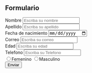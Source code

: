 <!DOCTYPE html>
<html>
    <head>
        <title>Formulario</title>
    </head>
    <body>
        <main>
            <section id="formulario">
                <h1>Formulario </h1>
                <form>
                    <div>
                        <label for="nombre"> Nombre</label>
                        <input type="text" id="nombre" class="" name="nombre" placeholder="Escriba su nombre">
                    </div>
                    <div>
                        <label for="apellido"> Apellido</label>
                        <input type="text" id="apellido" class="" name="apellido" placeholder="Escriba su apellido">
                    </div>
                    <div>
                        <label for="Fecha_nacimiento"> Fecha de nacimiento</label>
                        <input type="date" id="fecha_nacimiento" class="" name="fecha_nacimiento" placeholder="Escriba su fecha de nacimiento">
                    </div>
                    <div>
                        <label for="correo"> Correo</label>
                        <input type="email" id="correo" class="" name="correo" placeholder="Escriba su correo">
                    </div>
                    <div>
                        <label for="edad"> Edad</label>
                        <input type="number" id="edad" class="" name="edad" placeholder="Escriba su edad">
                    </div>
                    <div>
                        <label for="telefono"> Telefono</label>
                        <input type="tel" id="telefono" class="" name="telefono" placeholder="Escriba su Telefono">
                    </div>
                    <div>
                        <input type="radio"><label>Femenino</label>
                        <input type="radio"><label>Masculino</label>
                    </div>
                    <div>
                        <button type="submit">Enviar</button>
                    </div>
                </form>
            </section>
        </main>
    </body>
</html>

